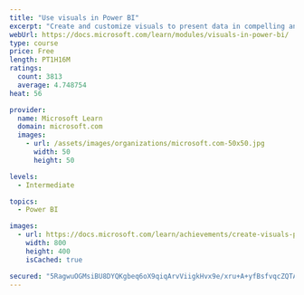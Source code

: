```yaml
---
title: "Use visuals in Power BI"
excerpt: "Create and customize visuals to present data in compelling and insightful ways."
webUrl: https://docs.microsoft.com/learn/modules/visuals-in-power-bi/
type: course
price: Free
length: PT1H16M
ratings:
  count: 3813
  average: 4.748754
heat: 56

provider:
  name: Microsoft Learn
  domain: microsoft.com
  images:
    - url: /assets/images/organizations/microsoft.com-50x50.jpg
      width: 50
      height: 50

levels:
  - Intermediate

topics:
  - Power BI

images:
  - url: https://docs.microsoft.com/learn/achievements/create-visuals-power-bi-desktop-social.png
    width: 800
    height: 400
    isCached: true

secured: "5RagwuOGMsiBU8DYQKgbeq6oX9qiqArvViigkHvx9e/xru+A+yfBsfvqcZQTA20ZhDA3AD9VYVymqfBwz8r9QYORb/WY5poo5H6qNTk+NeZR98iBDOQ6A3GJABS0M0UdYDIsvauCPLHHZ1NvNVhbgX8U8O3Q2G66GQ8VxDgQVLZL811rQtjS1p9b0+NUd+64fTwOvUiU5Y54IhnUpyhqia9LMgCvTUTX/9RFEAlQ+kPNvtW6BcEEqyvD0CLiT58EGDbP2bbitJrXCgPG0/Hi3gSGVOOM253CV9aRyxsZiiNEUD0GAVx+l6N6SgXf9pRd9h5J7syzwn7Nd06qv1o+654x/n+32Xv/FVPajYwiAsF5eb/pf8hgp0an8GvAGeWu5TeVmLWpZM/1EujioLcHGFsNwbAG0BYzLic36hhCmN0=;j6mWYqJmsWp64FUhwkWmiw=="
---
```


